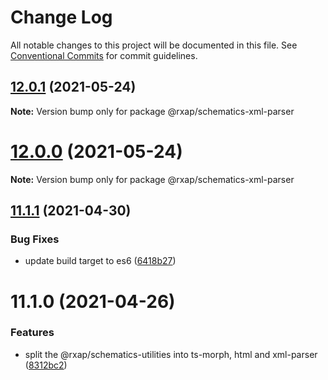 # Change Log

All notable changes to this project will be documented in this file.
See [Conventional Commits](https://conventionalcommits.org) for commit guidelines.

## [12.0.1](https://gitlab.com/rxap/packages/compare/@rxap/schematics-xml-parser@12.0.0...@rxap/schematics-xml-parser@12.0.1) (2021-05-24)

**Note:** Version bump only for package @rxap/schematics-xml-parser





# [12.0.0](https://gitlab.com/rxap/packages/compare/@rxap/schematics-xml-parser@11.1.1...@rxap/schematics-xml-parser@12.0.0) (2021-05-24)

**Note:** Version bump only for package @rxap/schematics-xml-parser





## [11.1.1](https://gitlab.com/rxap/packages/compare/@rxap/schematics-xml-parser@11.1.0...@rxap/schematics-xml-parser@11.1.1) (2021-04-30)


### Bug Fixes

* update build target to es6 ([6418b27](https://gitlab.com/rxap/packages/commit/6418b27af301db0c794bb584504d786ad20cfe8c))





# 11.1.0 (2021-04-26)


### Features

* split the @rxap/schematics-utilities into ts-morph, html and xml-parser ([8312bc2](https://gitlab.com/rxap/packages/commit/8312bc2c11d1b15e57185726b62d3b80acf135f9))
